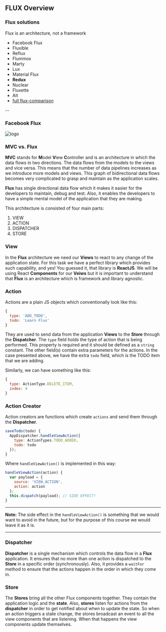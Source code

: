 ## FLUX Overview


### Flux solutions

Flux is an architecture, not a framework

- Facebook Flux
- Fluxible
- Reflux
- Flummox
- Marty
- Lux
- Material Flux
- **Redux**
- Nuclear
- Fluxette
- Alt
- [full flux-comparison](https://github.com/voronianski/flux-comparison)

--

### Facebook Flux

![logo](https://facebook.github.io/flux/img/flux-simple-f8-diagram-with-client-action-1300w.png)

### MVC vs. Flux

**MVC** stands for **M**odel **V**iew **C**ontroller and is an architecture in which the data flows in two directions. The data flows from the models to the views and vice versa. This means that the number of data pipelines increases as we introduce more models and views. This graph of bidirectional data flows becomes very complicated to grasp and maintain as the application scales.

**Flux** has single directional data flow which it makes it easier for the developers to maintain, debug and test. Also, it enables the developers to have a simple mental model of the application that they are making.

This architecture is consisted of four main parts:

  1. VIEW
  2. ACTION
  3. DISPATCHER
  4. STORE

### View
In the **Flux** architecture we need our **Views** to react to any change of the application state. For this task we have a perfect library which provides such capability, and yes! You guessed it, that library is **ReactJS**. We will be using React **Components** for our **Veiws** but it is important to understand that **Flux** is an architecture which is framework and library agnostic.

### Action
Actions are a plain JS objects which conventionally look like this:

```js
{
  type: 'ADD_TODO',
  todo: 'Learn Flux'
}
```
They are used to send data from the application **Views** to the **Store** through the **Dispatcher**.
The `type` field holds the type of action that is being performed. This property is required and it should be defined as a `string` constant. The other field(s) contain extra parameters for the actions. In the case presented above, we have the extra `todo` field, which is the TODO item that we are adding.

Similarly, we can have something like this:

```js
{
  type: ActionType.DELETE_ITEM,
  index: 4
}
```

### Action Creator
Action creators are functions which create `actions` and send them through the **Dispatcher**.

```js
saveTodo(todo) {
  AppDispatcher.handleViewAction({
    type: ActionTypes.TODO_ADDED,
    todo: todo
  });
}
```
Where `handleViewAction()` is implemented in this way:

```js
handleViewAction(action) {
  var payload = {
    source: 'VIEW_ACTION',
    action: action
  };
  this.dispatch(payload); // SIDE EFFECT!
}
```

---
**Note:** The side effect in the `handleViewAction()` is something that we would want to avoid in the future, but for the purpose of this course we would leave it as it is.

---

### Dispatcher
**Dispatcher** is a single mechanism which controls the data flow in a **Flux** application. It ensures that no more than one action is dispatched to the **Store** in a specific order (synchronously). Also, it provides a `waitFor` method to ensure that the actions happen in the order in which they come in.

### Store
The **Stores** bring all the other Flux components together. They contain the application logic and the **state**.
Also, **stores** listen for actions from the **dispatcher** in order to get notified about when to update the state. So when an action triggers a state change, the stores broadcast an event to all the view components that are listening. When that happens the view components update themselves.

